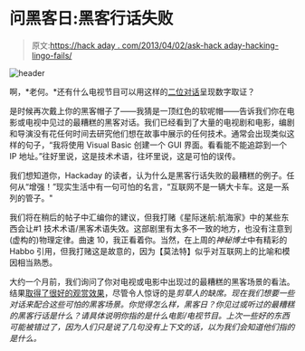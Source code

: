 # 问黑客日:黑客行话失败

> 原文:[https://hack aday . com/2013/04/02/ask-hack aday-hacking-lingo-fails/](https://hackaday.com/2013/04/02/ask-hackaday-hacking-lingo-fails/)

![header](../Images/852bf1989a57e5242d71ccc4b20fbe26.png)

啊，*老何。*还有什么电视节目可以用这样的[二位对话](http://cow.org/csi/)呈现数字取证？

是时候再次戴上你的黑客帽子了——我猜是一顶红色的软呢帽——告诉我们你在电影或电视中见过的最糟糕的黑客对话。我们已经看到了大量的电视剧和电影，编剧和导演没有花任何时间去研究他们想在故事中展示的任何技术。通常会出现类似这样的句子，“我将使用 Visual Basic 创建一个 GUI 界面。看看能不能追踪到一个 IP 地址。”往好里说，这是技术术语，往坏里说，这是可怕的误传。

我们想知道你，Hackaday 的读者，认为什么是黑客行话失败的最糟糕的例子。任何从“增强！”现实生活中有一句可怕的名言，“互联网不是一辆大卡车。这是一系列的管子。"

我们将在稍后的帖子中汇编你的建议，但我打赌《星际迷航:航海家》中的某些东西会让#1 技术术语/黑客术语失效。这部剧里有太多不一致的地方，也没有注意到(虚构的)物理定律。曲速 10，我正看着你。当然，在上周的*神秘博士*中有精彩的 Habbo 引用，但我打赌这是故意的，因为【莫法特】似乎对互联网上的比喻和模因相当熟悉。

大约一个月前，我们询问了你对电视或电影中出现过的最糟糕的黑客场景的看法。结果[取得了很好的观赏效果](http://hackaday.com/2013/03/28/top-10-hacking-failures-in-movies/)，尽管令人惊讶的是*剪草人的缺席。现在我们想要一些对话来配合这些可怕的黑客场景。你觉得怎么样，黑客日？你见过或听过的最糟糕的黑客行话是什么？请具体说明你指的是什么电影/电视节目。上次一些好的东西可能被错过了，因为人们只是说了几句没有上下文的话，以为我们会知道他们指的是什么。*